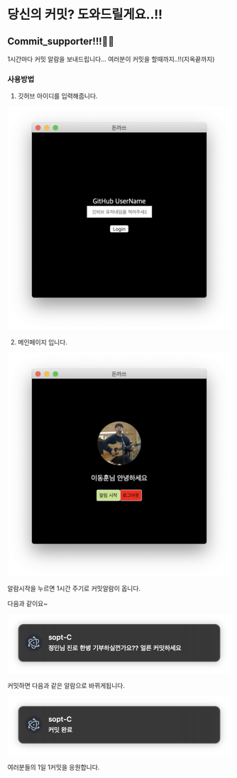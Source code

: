 # 당신의 커밋? 도와드릴게요..!! 

## Commit_supporter!!!👏🎉

1시간마다 커밋 알람을 보내드립니다... 여러분이 커밋을 할때까지..!!(지옥끝까지)

### 사용방법

1. 깃허브 아이디를 입력해줍니다.

![](./public/image/main.png)

2. 메인페이지 입니다.

![](./public/image/mypage.png)

알람시작을 누르면 1시간 주기로 커밋알람이 옵니다.

다음과 같이요~

![](./public/image/alarm.png)

커밋하면 다음과 같은 알람으로 바뀌게됩니다.

![](./public/image/success.png)


여러분들의 1일 1커밋을 응원합니다.